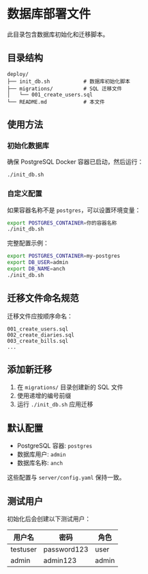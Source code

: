 # 数据库部署文件

此目录包含数据库初始化和迁移脚本。

## 目录结构

```
deploy/
├── init_db.sh           # 数据库初始化脚本
├── migrations/          # SQL 迁移文件
│   └── 001_create_users.sql
└── README.md            # 本文件
```

## 使用方法

### 初始化数据库

确保 PostgreSQL Docker 容器已启动，然后运行：

```bash
./init_db.sh
```

### 自定义配置

如果容器名称不是 `postgres`，可以设置环境变量：

```bash
export POSTGRES_CONTAINER=你的容器名称
./init_db.sh
```

完整配置示例：

```bash
export POSTGRES_CONTAINER=my-postgres
export DB_USER=admin
export DB_NAME=anch
./init_db.sh
```

## 迁移文件命名规范

迁移文件应按顺序命名：

```
001_create_users.sql
002_create_diaries.sql
003_create_bills.sql
...
```

## 添加新迁移

1. 在 `migrations/` 目录创建新的 SQL 文件
2. 使用递增的编号前缀
3. 运行 `./init_db.sh` 应用迁移

## 默认配置

- PostgreSQL 容器: `postgres`
- 数据库用户: `admin`
- 数据库名称: `anch`

这些配置与 `server/config.yaml` 保持一致。

## 测试用户

初始化后会创建以下测试用户：

| 用户名 | 密码 | 角色 |
|--------|------|------|
| testuser | password123 | user |
| admin | admin123 | admin |
